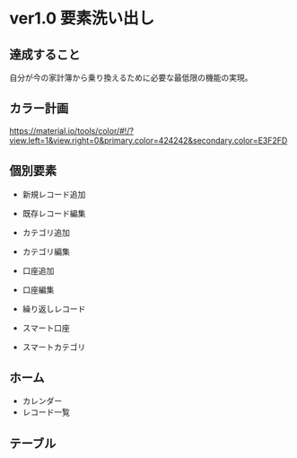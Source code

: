 # ver1.0 要素洗い出し

## 達成すること

自分が今の家計簿から乗り換えるために必要な最低限の機能の実現。

## カラー計画

https://material.io/tools/color/#!/?view.left=1&view.right=0&primary.color=424242&secondary.color=E3F2FD


## 個別要素

- 新規レコード追加
- 既存レコード編集
- カテゴリ追加
- カテゴリ編集
- 口座追加
- 口座編集

- 繰り返しレコード
- スマート口座
- スマートカテゴリ

## ホーム

- カレンダー
- レコード一覧

## テーブル
